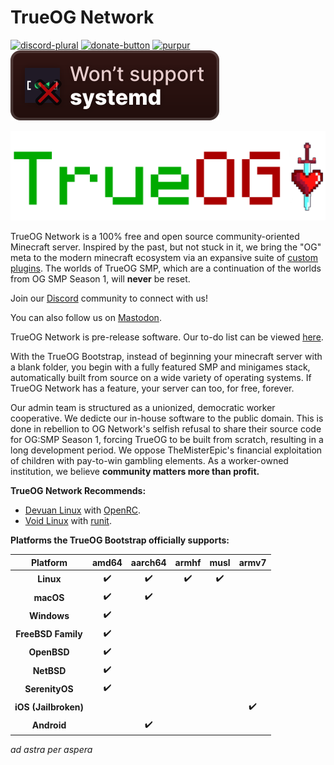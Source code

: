 # TrueOG Network

[![discord-plural](https://cdn.jsdelivr.net/npm/@intergrav/devins-badges@3/assets/cozy/social/discord-plural_vector.svg)](https://discord.gg/ma9pMYpBU6)
<a href="https://store.trueog.net/"><img alt="donate-button" src="https://cdn.jsdelivr.net/npm/@intergrav/devins-badges@3/assets/cozy/donate/generic-plural_vector.svg"></a>
<a href="https://github.com/PurpurMC/Purpur"><img alt="purpur" height="56" src="https://cdn.jsdelivr.net/npm/@intergrav/devins-badges@3/assets/cozy/supported/purpur_vector.svg"></a>
[![NoSystemD](https://raw.githubusercontent.com/true-og/website/main/assets/images/logos/nossytemd.svg)](https://nosystemd.org/)

![Icon](https://github.com/true-og/website/blob/main/assets/images/logos/Logo-Alternate-Transparent.png)

TrueOG Network is a 100% free and open source community-oriented Minecraft server. Inspired by the past, but not stuck in it, we bring the "OG" meta to the modern minecraft ecosystem via an expansive suite of [custom plugins](https://github.com/true-og/OG-Suite). The worlds of TrueOG SMP, which are a continuation of the worlds from OG SMP Season 1, will **never** be reset.

Join our [Discord](https://discord.gg/ma9pMYpBU6) community to connect with us!

You can also follow us on <a rel="me" href="https://mastodon.gamedev.place/@trueog">Mastodon</a>.

TrueOG Network is pre-release software. Our to-do list can be viewed [here](https://true-og.net/todo-list).

With the TrueOG Bootstrap, instead of beginning your minecraft server with a blank folder, you begin with a fully featured SMP and minigames stack, automatically built from source on a wide variety of operating systems. If TrueOG Network has a feature, your server can too, for free, forever.

Our admin team is structured as a unionized, democratic worker cooperative. We dedicte our in-house software to the public domain. This is done in rebellion to OG Network's selfish refusal to share their source code for OG:SMP Season 1, forcing TrueOG to be built from scratch, resulting in a long development period. We oppose TheMisterEpic's financial exploitation of children with pay-to-win gambling elements. As a worker-owned institution, we believe **community matters more than profit.**

**TrueOG Network Recommends:**

- [Devuan Linux](https://devuan.org/) with [OpenRC](https://itsfoss.community/t/switching-init-systems-in-devuan/11819).
- [Void Linux](https://voidlinux.org/) with [runit](https://docs.voidlinux.org/config/services/index.html).

**Platforms the TrueOG Bootstrap officially supports:**

| Platform             | amd64               | aarch64              | armhf                | musl                 | armv7               |
|:--------------------:|:-------------------:|:--------------------:|:--------------------:|:--------------------:|:-------------------:|
| **Linux**            | :heavy_check_mark:  | :heavy_check_mark:   | :heavy_check_mark:   | :heavy_check_mark:   |                     |
| **macOS**            | :heavy_check_mark:  | :heavy_check_mark:   |                      |                      |                     |
| **Windows**          | :heavy_check_mark:  |                      |                      |                      |                     |
| **FreeBSD Family**   | :heavy_check_mark:  |                      |                      |                      |                     |
| **OpenBSD**          | :heavy_check_mark:  |                      |                      |                      |                     |
| **NetBSD**           | :heavy_check_mark:  |                      |                      |                      |                     |
| **SerenityOS**       | :heavy_check_mark:  |                      |                      |                      |                     |
| **iOS (Jailbroken)** |                     |                      |                      |                      | :heavy_check_mark:  |
| **Android**          |                     | :heavy_check_mark:   |                      |                      |                     |


*ad astra per aspera*
